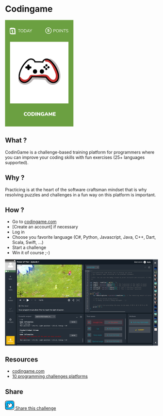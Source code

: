# Codingame
![Coding game](images/codingame.png)

## What ?
CodinGame is a challenge-based training platform for programmers where you can improve your coding skills with fun exercises (25+ languages supported).

## Why ?
Practicing is at the heart of the software craftsman mindset that is why resolving puzzles and challenges in a fun way on this platform is important.  

## How ?
* Go to [codingame.com](https://www.codingame.com)
* [Create an account] if necessary
* Log in
* Choose you favorite language (C#, Python, Javascript, Java, C++, Dart, Scala, Swift, ...)
* Start a challenge
* Win it of course ;-)

![Coding game](images/codingame1.png)

## Resources
* [codingame.com](https://www.codingame.com)
* [10 programming challenges platforms](https://programmingzen.com/10-programming-challenges-sites/)

## Share
![Share](../images/twitter.png)[ Share this challenge](https://twitter.com/home?status=I%20have%20just%20completed%20the%20Codingame%20%23craft_challenges%20from%20%40agilepartner%20http://tiny.cc/p7v5vy)